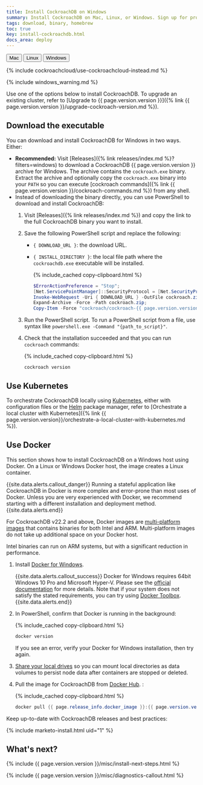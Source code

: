 ```yaml
---
title: Install CockroachDB on Windows
summary: Install CockroachDB on Mac, Linux, or Windows. Sign up for product release notes.
tags: download, binary, homebrew
toc: true
key: install-cockroachdb.html
docs_area: deploy
---
```


<div id="os-tabs" class="clearfix">
    <a href="install-cockroachdb-mac.html"><button id="mac" data-eventcategory="buttonClick-doc-os" data-eventaction="mac">Mac</button></a>
    <a href="install-cockroachdb-linux.html"><button id="linux" data-eventcategory="buttonClick-doc-os" data-eventaction="linux">Linux</button></a>
    <button id="windows" class="current" data-eventcategory="buttonClick-doc-os" data-eventaction="windows">Windows</button>
</div>

{% include cockroachcloud/use-cockroachcloud-instead.md %}

{% include windows_warning.md %}

Use one of the options below to install CockroachDB. To upgrade an existing cluster, refer to [Upgrade to {{ page.version.version }}]({% link {{ page.version.version }}/upgrade-cockroach-version.md %}).

<section id="download-the-binary-windows" markdown="1" class="install-option">
<h2 id="install-binary">Download the executable</h2>

You can download and install CockroachDB for Windows in two ways. Either:

- **Recommended:** Visit [Releases]({% link releases/index.md %}?filters=windows) to download a CockroachDB {{ page.version.version }} archive for Windows. The archive contains the `cockroach.exe` binary. Extract the archive and optionally copy the `cockroach.exe` binary into your `PATH` so you can execute [cockroach commands]({% link {{ page.version.version }}/cockroach-commands.md %}) from any shell.
- Instead of downloading the binary directly, you can use PowerShell to download and install CockroachDB:
    1. Visit [Releases]({% link releases/index.md %}) and copy the link to the full CockroachDB binary you want to install.
    1. Save the following PowerShell script and replace the following:
        - `{ DOWNLOAD_URL }`: the download URL.
        - `{ INSTALL_DIRECTORY }`: the local file path where the `cockroachdb.exe` executable will be installed.

            {% include_cached copy-clipboard.html %}
            ~~~ powershell
            $ErrorActionPreference = "Stop";
            [Net.ServicePointManager]::SecurityProtocol = [Net.SecurityProtocolType]::Tls12;$ProgressPreference = 'SilentlyContinue'; $null = New-Item -Type Directory -Force $env:appdata/cockroach;
            Invoke-WebRequest -Uri { DOWNLOAD_URL } -OutFile cockroach.zip;
            Expand-Archive -Force -Path cockroach.zip;
            Copy-Item -Force "cockroach/cockroach-{{ page.version.version }}.windows-6.2-amd64/cockroach.exe" -Destination $env:{ INSTALL_DIRECTORY };$Env:PATH += ";$env:{ INSTALL_DIRECTORY }"
            ~~~

    1. Run the PowerShell script. To run a PowerShell script from a file, use syntax like `powershell.exe -Command "{path_to_script}"`.

    1. Check that the installation succeeded and that you can run `cockroach` commands:

        {% include_cached copy-clipboard.html %}
        ~~~ shell
        cockroach version
        ~~~

</section>

<section id="use-kubernetes" markdown="1" class="install-option">
<h2 id="install-kubernetes">Use Kubernetes</h2>

To orchestrate CockroachDB locally using [Kubernetes](https://kubernetes.io/), either with configuration files or the [Helm](https://helm.sh/) package manager, refer to [Orchestrate a local cluster with Kubernetes]({% link {{ page.version.version}}/orchestrate-a-local-cluster-with-kubernetes.md %}).

</section>

<section id="use-docker-windows" markdown="1" class="install-option">
<h2 id="install-docker">Use Docker</h2>

This section shows how to install CockroachDB on a Windows host using Docker. On a Linux or Windows Docker host, the image creates a Linux container.

{{site.data.alerts.callout_danger}}
Running a stateful application like CockroachDB in Docker is more complex and error-prone than most uses of Docker. Unless you are very experienced with Docker, we recommend starting with a different installation and deployment method.
{{site.data.alerts.end}}

For CockroachDB v22.2 and above, Docker images are [multi-platform images](https://docs.docker.com/build/building/multi-platform/) that contains binaries for both Intel and ARM. Multi-platform images do not take up additional space on your Docker host.

Intel binaries can run on ARM systems, but with a significant reduction in performance.

1. Install <a href="https://docs.docker.com/docker-for-windows/install/">Docker for Windows</a>.

    {{site.data.alerts.callout_success}}
    Docker for Windows requires 64bit Windows 10 Pro and Microsoft Hyper-V. Please see the <a href="https://docs.docker.com/docker-for-windows/install/#what-to-know-before-you-install">official documentation</a> for more details. Note that if your system does not satisfy the stated requirements, you can try using <a href="https://docs.docker.com/toolbox/overview/">Docker Toolbox</a>.
    {{site.data.alerts.end}}

1. In PowerShell, confirm that Docker is running in the background:

    {% include_cached copy-clipboard.html %}
    ~~~ powershell
    docker version
    ~~~

    If you see an error, verify your Docker for Windows installation, then try again.

1. [Share your local drives](https://docs.docker.com/docker-for-windows/#/shared-drives) so you can mount local directories as data volumes to persist node data after containers are stopped or deleted.

1. Pull the image for CockroachDB from [Docker Hub](https://hub.docker.com/r/{{page.release_info.docker_image}}/). <a id="win-docker-step3-{{ page.version.version }}"></a>:

    {% include_cached copy-clipboard.html %}
    ~~~ powershell
    docker pull {{ page.release_info.docker_image }}:{{ page.version.version }}
    ~~~

</section>

Keep up-to-date with CockroachDB releases and best practices:

{% include marketo-install.html uid="1" %}

<h2 id="whats-next">What&#39;s next?</h2>

{% include {{ page.version.version }}/misc/install-next-steps.html %}

{% include {{ page.version.version }}/misc/diagnostics-callout.html %}
